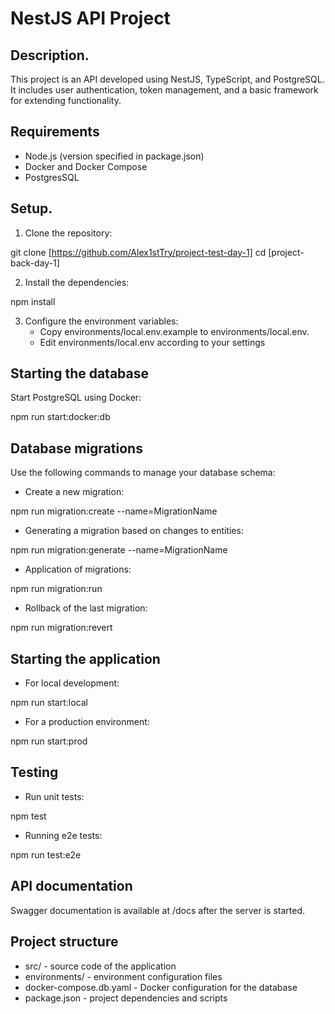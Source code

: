 # NestJS API Project

## Description.

This project is an API developed using NestJS, TypeScript, and PostgreSQL. It includes user authentication, token management, and a basic framework for extending functionality.

## Requirements

- Node.js (version specified in package.json)
- Docker and Docker Compose
- PostgresSQL

## Setup.

1. Clone the repository:


git clone [https://github.com/Alex1stTry/project-test-day-1]
   cd [project-back-day-1]


2. Install the dependencies:


npm install


3. Configure the environment variables:
    - Copy environments/local.env.example to environments/local.env.
    - Edit environments/local.env according to your settings

## Starting the database

Start PostgreSQL using Docker:

npm run start:docker:db

## Database migrations

Use the following commands to manage your database schema:

- Create a new migration:


npm run migration:create --name=MigrationName


- Generating a migration based on changes to entities:


npm run migration:generate --name=MigrationName


- Application of migrations:


npm run migration:run


- Rollback of the last migration:


npm run migration:revert


## Starting the application

- For local development:


npm run start:local


- For a production environment:


npm run start:prod


## Testing

- Run unit tests:


npm test


- Running e2e tests:


npm run test:e2e


## API documentation

Swagger documentation is available at /docs after the server is started.

## Project structure

- src/ - source code of the application
- environments/ - environment configuration files
- docker-compose.db.yaml - Docker configuration for the database
- package.json - project dependencies and scripts